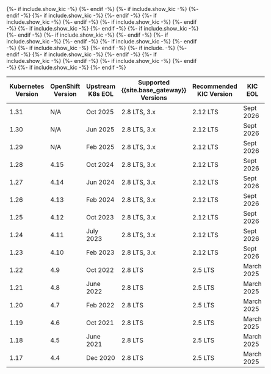 <table style="display:table" width="100%">
<thead>
<tr>
  <th>Kubernetes Version</th>
  <th>OpenShift Version</th>
  <th>Upstream K8s EOL</th>
  {%- if include.show_kic -%}
  <th>Supported {{site.base_gateway}} Versions</th>
  <th>Recommended KIC Version</th>
  <th>KIC EOL</th>
  {%- endif -%}
</tr>
</thead>
<tbody>
  <tr>
    <td>1.31</td>
    <td>N/A</td>
    <td>Oct 2025</td>
  {%- if include.show_kic -%}
    <td>2.8 LTS, 3.x</td>
    <td>2.12 LTS</td>
    <td>Sept 2026</td>
  {%- endif -%}
  </tr>
  <tr>
    <td>1.30</td>
    <td>N/A</td>
    <td>Jun 2025</td>
  {%- if include.show_kic -%}
    <td>2.8 LTS, 3.x</td>
    <td>2.12 LTS</td>
    <td>Sept 2026</td>
  {%- endif -%}
  </tr>
  <tr>
    <td>1.29</td>
    <td>N/A</td>
    <td>Feb 2025</td>
  {%- if include.show_kic -%}
    <td>2.8 LTS, 3.x</td>
    <td>2.12 LTS</td>
    <td>Sept 2026</td>
  {%- endif -%}
  </tr>
  <tr>
    <td>1.28</td>
    <td>4.15</td>
    <td>Oct 2024</td>
  {%- if include.show_kic -%}
    <td>2.8 LTS, 3.x</td>
    <td>2.12 LTS</td>
    <td>Sept 2026</td>
  {%- endif -%}
  </tr>
  <tr>
    <td>1.27</td>
    <td>4.14</td>
    <td>Jun 2024</td>
  {%- if include.show_kic -%}
    <td>2.8 LTS, 3.x</td>
    <td>2.12 LTS</td>
    <td>Sept 2026</td>
  {%- endif -%}
  </tr>
  <tr>
    <td>1.26</td>
    <td>4.13</td>
    <td>Feb 2024</td>
  {%- if include.show_kic -%}
    <td>2.8 LTS, 3.x</td>
    <td>2.12 LTS</td>
    <td>Sept 2026</td>
  {%- endif -%}
  </tr>
  <tr>
    <td>1.25</td>
    <td>4.12</td>
    <td>Oct 2023</td>
  {%- if include.show_kic -%}
    <td>2.8 LTS, 3.x</td>
    <td>2.12 LTS</td>
    <td>Sept 2026</td>
  {%- endif -%}
  </tr>
  <tr>
    <td>1.24</td>
    <td>4.11</td>
    <td>July 2023</td>
  {%- if include.show_kic -%}
    <td>2.8 LTS, 3.x</td>
    <td>2.12 LTS</td>
    <td>Sept 2026</td>
  {%- endif -%}
  </tr>
  <tr>
    <td>1.23</td>
    <td>4.10</td>
    <td>Feb 2023</td>
  {%- if include.show_kic -%}
    <td>2.8 LTS, 3.x</td>
    <td>2.12 LTS</td>
    <td>Sept 2026</td>
  {%- endif -%}
  </tr>
  <tr>
    <td>1.22</td>
    <td>4.9</td>
    <td>Oct 2022</td>
  {%- if include.show_kic -%}
    <td>2.8 LTS</td>
    <td>2.5 LTS</td>
    <td>March 2025</td>
  {%- endif -%}
  </tr>
  <tr>
    <td>1.21</td>
    <td>4.8</td>
    <td>June 2022</td>
  {%- if include. -%}
    <td>2.8 LTS</td>
    <td>2.5 LTS</td>
    <td>March 2025</td>
  {%- endif -%}
  </tr>
  <tr>
    <td>1.20</td>
    <td>4.7</td>
    <td>Feb 2022</td>
  {%- if include.show_kic -%}
    <td>2.8 LTS</td>
    <td>2.5 LTS</td>
    <td>March 2025</td>
  {%- endif -%}
  </tr>
  <tr>
    <td>1.19</td>
    <td>4.6</td>
    <td>Oct 2021</td>
  {%- if include.show_kic -%}
    <td>2.8 LTS</td>
    <td>2.5 LTS</td>
    <td>March 2025</td>
  {%- endif -%}
  </tr>
  <tr>
    <td>1.18</td>
    <td>4.5</td>
    <td>June 2021</td>
  {%- if include.show_kic -%}
    <td>2.8 LTS</td>
    <td>2.5 LTS</td>
    <td>March 2025</td>
  {%- endif -%}
  </tr>
  <tr>
    <td>1.17</td>
    <td>4.4</td>
    <td>Dec 2020</td>
  {%- if include.show_kic -%}
    <td>2.8 LTS</td>
    <td>2.5 LTS</td>
    <td>March 2025</td>
  {%- endif -%}
  </tr>
</tbody>
</table>

